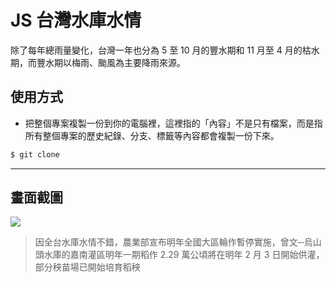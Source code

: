 # JS 台灣水庫水情

除了每年總雨量變化，台灣一年也分為 5 至 10 月的豐水期和 11 月至 4 月的枯水期，而豐水期以梅雨、颱風為主要降雨來源。

## 使用方式
- 把整個專案複製一份到你的電腦裡，這裡指的「內容」不是只有檔案，而是指所有整個專案的歷史紀錄、分支、標籤等內容都會複製一份下來。
```sh
$ git clone
```

----

## 畫面截圖
![](https://i.imgur.com/B2K22nF.png)
> 因全台水庫水情不錯，農業部宣布明年全國大區輪作暫停實施，曾文─烏山頭水庫的嘉南灌區明年一期稻作 2.29 萬公頃將在明年 2 月 3 日開始供灌，部分秧苗場已開始培育稻秧
